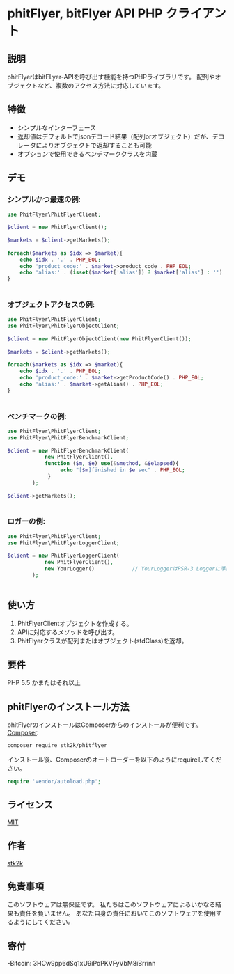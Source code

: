 phitFlyer, bitFlyer API PHP クライアント
=======================

## 説明

phitFlyerはbitFLyer-APIを呼び出す機能を持つPHPライブラリです。
配列やオブジェクトなど、複数のアクセス方法に対応しています。

## 特徴

- シンプルなインターフェース
- 返却値はデフォルトでjsonデコード結果（配列orオブジェクト）だが、デコレータによりオブジェクトで返却することも可能
- オプションで使用できるベンチマーククラスを内蔵


## デモ

### シンプルかつ最速の例:
```php
use PhitFlyer\PhitFlyerClient;
 
$client = new PhitFlyerClient();
 
$markets = $client->getMarkets();
 
foreach($markets as $idx => $market){
    echo $idx . '.' . PHP_EOL;
    echo 'product_code:' . $market->product_code . PHP_EOL;
    echo 'alias:' . (isset($market['alias']) ? $market['alias'] : '') . PHP_EOL;
}
 
```

### オブジェクトアクセスの例:
```php
use PhitFlyer\PhitFlyerClient;
use PhitFlyer\PhitFlyerObjectClient;
 
$client = new PhitFlyerObjectClient(new PhitFlyerClient());
 
$markets = $client->getMarkets();
 
foreach($markets as $idx => $market){
    echo $idx . '.' . PHP_EOL;
    echo 'product_code:' . $market->getProductCode() . PHP_EOL;
    echo 'alias:' . $market->getAlias() . PHP_EOL;
}
 
```

### ベンチマークの例:
```php
use PhitFlyer\PhitFlyerClient;
use PhitFlyer\PhitFlyerBenchmarkClient;
 
$client = new PhitFlyerBenchmarkClient(
            new PhitFlyerClient(), 
            function ($m, $e) use(&$method, &$elapsed){
                 echo "[$m]finished in $e sec" . PHP_EOL;
             }
        );
 
$client->getMarkets();
 
```

### ロガーの例:
```php
use PhitFlyer\PhitFlyerClient;
use PhitFlyer\PhitFlyerLoggerClient;
 
$client = new PhitFlyerLoggerClient(
            new PhitFlyerClient(), 
            new YourLogger()            // YourLoggerはPSR-3 Loggerに準拠している必要があります
        );
 
```

## 使い方

1. PhitFlyerClientオブジェクトを作成する。
2. APIに対応するメソッドを呼び出す。
3. PhitFlyerクラスが配列またはオブジェクト(stdClass)を返却。

## 要件

PHP 5.5 かまたはそれ以上


## phitFlyerのインストール方法

phitFlyerのインストールはComposerからのインストールが便利です。
[Composer](http://getcomposer.org).

```bash
composer require stk2k/phitflyer
```

インストール後、Composerのオートローダーを以下のようにrequireしてください。

```php
require 'vendor/autoload.php';
```

## ライセンス
[MIT](https://github.com/stk2k/grasshopper/blob/master/LICENSE)

## 作者

[stk2k](https://github.com/stk2k)


## 免責事項

このソフトウェアは無保証です。
私たちはこのソフトウェアによるいかなる結果も責任を負いません。
あなた自身の責任においてこのソフトウェアを使用するようにしてください。


## 寄付

-Bitcoin: 3HCw9pp6dSq1xU9iPoPKVFyVbM8iBrrinn

